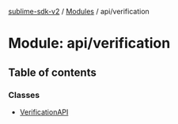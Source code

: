 [sublime-sdk-v2](../README.md) / [Modules](../modules.md) / api/verification

# Module: api/verification

## Table of contents

### Classes

- [VerificationAPI](../classes/api_verification.VerificationAPI.md)
